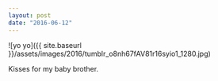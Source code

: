 ```yaml
---
layout: post
date: "2016-06-12"
---
```


![yo yo]({{ site.baseurl }}/assets/images/2016/tumblr_o8nh67fAV81r16syio1_1280.jpg)

Kisses for my baby brother.
